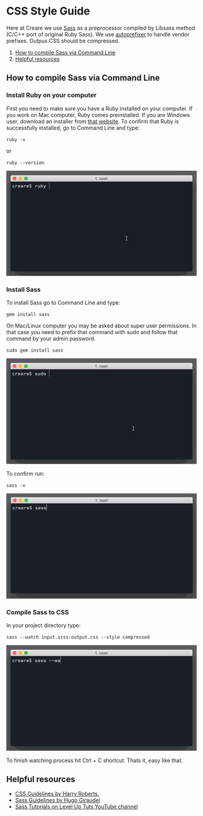 # CSS Style Guide

Here at Creare we use [Sass](http://sass-lang.com/) as a preprocessor compiled by Libsass method (C/C++ port of original Ruby Sass). We use [autoprefixer](https://github.com/postcss/autoprefixer) to handle vendor prefixes. Outpus CSS should be compressed.

1. [How to compile Sass via Command Line](#how-to-compile-sass-via-command-line)
2. [Helpful resources](#helpful-resources)

## How to compile Sass via Command Line

### Install Ruby on your computer

First you need to make sure you have a Ruby installed on your computer. If you work on Mac computer, Ruby comes preinstalled. If you are Windows user, download an installer from [that website](http://rubyinstaller.org/). To confirm that Ruby is successfully installed, go to Command Line and type:

```
ruby -v
```

or

```
ruby --version
```
![Install Ruby on your computer](https://raw.githubusercontent.com/Creare/Cookbook/master/CSS/img/1.1.gif)

### Install Sass

To install Sass go to Command Line and type:

```
gem install sass
```

On Mac/Linux computer you may be asked about super user permissions. In that case you need to prefix that command with sudo and follow that command by your admin password.

```
sudo gem install sass
```

![Install Sass](https://raw.githubusercontent.com/Creare/Cookbook/master/CSS/img/1.2.gif)

To confirm run:

```
sass -v
```

![Install Sass - confirm](https://raw.githubusercontent.com/Creare/Cookbook/master/CSS/img/1.3.gif)

### Compile Sass to CSS

In your project directory type:

```
sass --watch input.scss:output.css --style compressed
```

![Compile Sass to CSS](https://raw.githubusercontent.com/Creare/Cookbook/master/CSS/img/1.4.gif)

To finish watching process hit Ctrl + C shortcut. Thats it, easy like that.

## Helpful resources

- [CSS Guidelines by Harry Roberts.](http://cssguidelin.es/)
- [Sass Guidelines by Hugo Giraudel](http://sass-guidelin.es/)
- [Sass Tutorials on Level Up Tuts YouTube channel](https://www.youtube.com/playlist?list=PL2CB1F80266E986EA)
